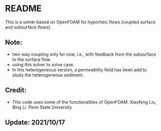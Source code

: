 
# README #

This is a solver based on OpenFOAM for hyporheic flows (coupled surface
and subsurface flows).

## Note: ##
* two-way coupling only for now, i.e., with feedback from the subsurface to the surface flow.  
* using this solver to solve case.
* In this heterogeneous version, a permeability field has been add to study the heterogeneous sediment.

## Credit: ##
* This code uses some of the functionalities of OpenFOAM. 
Xiaofeng Liu, Bing Li.
Penn State University

## Update: 2021/10/17
